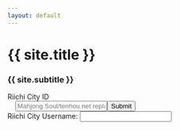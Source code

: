 ```yaml
---
layout: default
---
```


# {{ site.title }}

### {{ site.subtitle }}

<form method="POST" action="/.netlify/functions/redirect" name="main-form" style="flex: 1; display: flex; flex-direction: column">
  <span class="input-popout">Riichi City ID</span>
  <div style="flex: 1; display: flex; flex-direction: row; padding: 0 1rem;">
    <input placeholder="Mahjong Soul/tenhou.net replay URL, or Riichi City replay ID" name="url" class="main-input"/>
    <button type="submit">Submit</button>
  </div>
  <span class="input-popout">Riichi City Username:
      <input name="username" class="second-input"/>
    </span>
</form>

<div class="result"></div>
